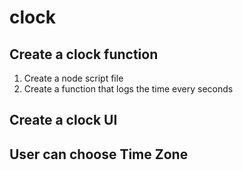 # clock

## Create a clock function

1. Create a node script file
2. Create a function that logs the time every seconds

## Create a clock UI


## User can choose Time Zone
